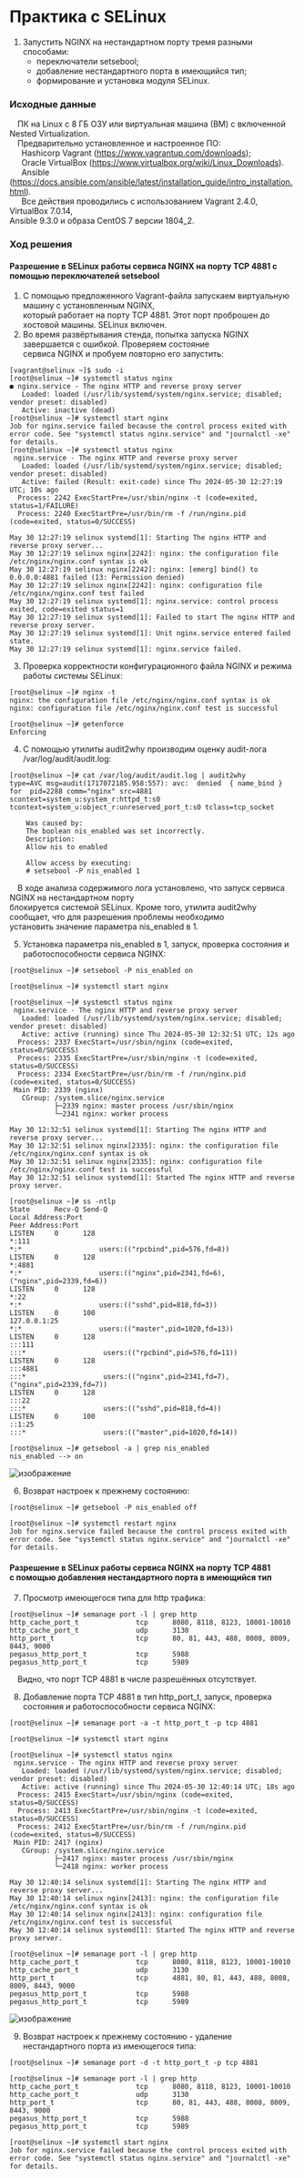 # Практика с SELinux #
1. Запустить NGINX на нестандартном порту тремя разными способами:
   - переключатели setsebool;
   - добавление нестандартного порта в имеющийся тип;
   - формирование и установка модуля SELinux.
### Исходные данные ###
&ensp;&ensp;ПК на Linux c 8 ГБ ОЗУ или виртуальная машина (ВМ) с включенной Nested Virtualization.<br/>
&ensp;&ensp;Предварительно установленное и настроенное ПО:<br/>
&ensp;&ensp;&ensp;Hashicorp Vagrant (https://www.vagrantup.com/downloads);<br/>
&ensp;&ensp;&ensp;Oracle VirtualBox (https://www.virtualbox.org/wiki/Linux_Downloads).<br/>
&ensp;&ensp;&ensp;Ansible (https://docs.ansible.com/ansible/latest/installation_guide/intro_installation.html).<br/>
&ensp;&ensp;&ensp;Все действия проводились с использованием Vagrant 2.4.0, VirtualBox 7.0.14,<br/> Ansible 9.3.0 и образа CentOS 7 версии 1804_2.<br/> 
### Ход решения ###
#### Разрешение в SELinux работы сервиса NGINX на порту TCP 4881 с помощью переключателей setsebool ####
1. С помощью предложенного Vagrant-файла запускаем виртуальную машину с установленным NGINX,<br/>
который работает на порту TCP 4881. Этот порт проброшен до хостовой машины. SELinux включен.<br/>
2. Во время развёртывания стенда, попытка запуска NGINX завершается с ошибкой. Проверяем состояние <br/>
сервиса NGINX и пробуем повторно его запустить:<br/>
```shell
[vagrant@selinux ~]$ sudo -i
[root@selinux ~]# systemctl status nginx
● nginx.service - The nginx HTTP and reverse proxy server
   Loaded: loaded (/usr/lib/systemd/system/nginx.service; disabled; vendor preset: disabled)
   Active: inactive (dead)
[root@selinux ~]# systemctl start nginx
Job for nginx.service failed because the control process exited with error code. See "systemctl status nginx.service" and "journalctl -xe" for details.
[root@selinux ~]# systemctl status nginx
 nginx.service - The nginx HTTP and reverse proxy server
   Loaded: loaded (/usr/lib/systemd/system/nginx.service; disabled; vendor preset: disabled)
   Active: failed (Result: exit-code) since Thu 2024-05-30 12:27:19 UTC; 10s ago
  Process: 2242 ExecStartPre=/usr/sbin/nginx -t (code=exited, status=1/FAILURE)
  Process: 2240 ExecStartPre=/usr/bin/rm -f /run/nginx.pid (code=exited, status=0/SUCCESS)

May 30 12:27:19 selinux systemd[1]: Starting The nginx HTTP and reverse proxy server...
May 30 12:27:19 selinux nginx[2242]: nginx: the configuration file /etc/nginx/nginx.conf syntax is ok
May 30 12:27:19 selinux nginx[2242]: nginx: [emerg] bind() to 0.0.0.0:4881 failed (13: Permission denied)
May 30 12:27:19 selinux nginx[2242]: nginx: configuration file /etc/nginx/nginx.conf test failed
May 30 12:27:19 selinux systemd[1]: nginx.service: control process exited, code=exited status=1
May 30 12:27:19 selinux systemd[1]: Failed to start The nginx HTTP and reverse proxy server.
May 30 12:27:19 selinux systemd[1]: Unit nginx.service entered failed state.
May 30 12:27:19 selinux systemd[1]: nginx.service failed.
```
3. Проверка корректности конфигурационного файла NGINX и режима работы системы SELinux:<br/>
```shell
[root@selinux ~]# nginx -t
nginx: the configuration file /etc/nginx/nginx.conf syntax is ok
nginx: configuration file /etc/nginx/nginx.conf test is successful

[root@selinux ~]# getenforce
Enforcing
```
4. С помощью утилиты audit2why производим оценку audit-лога /var/log/audit/audit.log:<br/>
```shell
[root@selinux ~]# cat /var/log/audit/audit.log | audit2why
type=AVC msg=audit(1717072185.958:557): avc:  denied  { name_bind } for  pid=2288 comm="nginx" src=4881 scontext=system_u:system_r:httpd_t:s0 tcontext=system_u:object_r:unreserved_port_t:s0 tclass=tcp_socket

	Was caused by:
	The boolean nis_enabled was set incorrectly. 
	Description:
	Allow nis to enabled

	Allow access by executing:
	# setsebool -P nis_enabled 1
```
&ensp;&ensp;В ходе анализа содержимого лога установлено, что запуск сервиса NGINX на нестандартном порту<br/>
блокируется системой SELinux. Кроме того, утилита audit2why сообщает, что для разрешения проблемы необходимо<br/>
установить значение параметра nis_enabled в 1.<br/>

5. Установка параметра nis_enabled в 1, запуск, проверка состояния и работоспособности сервиса NGINX:<br/>
```shell
[root@selinux ~]# setsebool -P nis_enabled on

[root@selinux ~]# systemctl start nginx

[root@selinux ~]# systemctl status nginx
 nginx.service - The nginx HTTP and reverse proxy server
   Loaded: loaded (/usr/lib/systemd/system/nginx.service; disabled; vendor preset: disabled)
   Active: active (running) since Thu 2024-05-30 12:32:51 UTC; 12s ago
  Process: 2337 ExecStart=/usr/sbin/nginx (code=exited, status=0/SUCCESS)
  Process: 2335 ExecStartPre=/usr/sbin/nginx -t (code=exited, status=0/SUCCESS)
  Process: 2334 ExecStartPre=/usr/bin/rm -f /run/nginx.pid (code=exited, status=0/SUCCESS)
 Main PID: 2339 (nginx)
   CGroup: /system.slice/nginx.service
           ├─2339 nginx: master process /usr/sbin/nginx
           └─2341 nginx: worker process

May 30 12:32:51 selinux systemd[1]: Starting The nginx HTTP and reverse proxy server...
May 30 12:32:51 selinux nginx[2335]: nginx: the configuration file /etc/nginx/nginx.conf syntax is ok
May 30 12:32:51 selinux nginx[2335]: nginx: configuration file /etc/nginx/nginx.conf test is successful
May 30 12:32:51 selinux systemd[1]: Started The nginx HTTP and reverse proxy server.

[root@selinux ~]# ss -ntlp
State      Recv-Q Send-Q                                                                                             Local Address:Port                                                                                                            Peer Address:Port              
LISTEN     0      128                                                                                                            *:111                                                                                                                        *:*                   users:(("rpcbind",pid=576,fd=8))
LISTEN     0      128                                                                                                            *:4881                                                                                                                       *:*                   users:(("nginx",pid=2341,fd=6),("nginx",pid=2339,fd=6))
LISTEN     0      128                                                                                                            *:22                                                                                                                         *:*                   users:(("sshd",pid=818,fd=3))
LISTEN     0      100                                                                                                    127.0.0.1:25                                                                                                                         *:*                   users:(("master",pid=1020,fd=13))
LISTEN     0      128                                                                                                           :::111                                                                                                                       :::*                   users:(("rpcbind",pid=576,fd=11))
LISTEN     0      128                                                                                                           :::4881                                                                                                                      :::*                   users:(("nginx",pid=2341,fd=7),("nginx",pid=2339,fd=7))
LISTEN     0      128                                                                                                           :::22                                                                                                                        :::*                   users:(("sshd",pid=818,fd=4))
LISTEN     0      100                                                                                                          ::1:25                                                                                                                        :::*                   users:(("master",pid=1020,fd=14))

[root@selinux ~]# getsebool -a | grep nis_enabled
nis_enabled --> on
```
![изображение](https://github.com/DemBeshtau/12_1_DZ/assets/149678567/7ab46b3d-90b0-41dc-9a6d-02099d612a1f)

6. Возврат настроек к прежнему состоянию:<br/>
```shell
[root@selinux ~]# getsebool -P nis_enabled off

[root@selinux ~]# systemctl restart nginx
Job for nginx.service failed because the control process exited with error code. See "systemctl status nginx.service" and "journalctl -xe" for details.
```
#### Разрешение в SELinux работы сервиса NGINX на порту TCP 4881<br/> с помощью добавления нестандартного порта в имеющийся тип ####
7. Просмотр имеющегося типа для http трафика:
```shell
[root@selinux ~]# semanage port -l | grep http
http_cache_port_t              tcp      8080, 8118, 8123, 10001-10010
http_cache_port_t              udp      3130
http_port_t                    tcp      80, 81, 443, 488, 8008, 8009, 8443, 9000
pegasus_http_port_t            tcp      5988
pegasus_http_port_t            tcp      5989
```
&ensp;&ensp;Видно, что порт TCP 4881 в числе разрешённых отсутствует.

8. Добавление порта TCP 4881  в тип http_port_t, запуск, проверка состояния и работоспособности сервиса NGINX:<br/>
```shell
[root@selinux ~]# semanage port -a -t http_port_t -p tcp 4881 

[root@selinux ~]# systemctl start nginx

[root@selinux ~]# systemctl status nginx
 nginx.service - The nginx HTTP and reverse proxy server
   Loaded: loaded (/usr/lib/systemd/system/nginx.service; disabled; vendor preset: disabled)
   Active: active (running) since Thu 2024-05-30 12:40:14 UTC; 18s ago
  Process: 2415 ExecStart=/usr/sbin/nginx (code=exited, status=0/SUCCESS)
  Process: 2413 ExecStartPre=/usr/sbin/nginx -t (code=exited, status=0/SUCCESS)
  Process: 2412 ExecStartPre=/usr/bin/rm -f /run/nginx.pid (code=exited, status=0/SUCCESS)
 Main PID: 2417 (nginx)
   CGroup: /system.slice/nginx.service
           ├─2417 nginx: master process /usr/sbin/nginx
           └─2418 nginx: worker process

May 30 12:40:14 selinux systemd[1]: Starting The nginx HTTP and reverse proxy server...
May 30 12:40:14 selinux nginx[2413]: nginx: the configuration file /etc/nginx/nginx.conf syntax is ok
May 30 12:40:14 selinux nginx[2413]: nginx: configuration file /etc/nginx/nginx.conf test is successful
May 30 12:40:14 selinux systemd[1]: Started The nginx HTTP and reverse proxy server.

[root@selinux ~]# semanage port -l | grep http
http_cache_port_t              tcp      8080, 8118, 8123, 10001-10010
http_cache_port_t              udp      3130
http_port_t                    tcp      4881, 80, 81, 443, 488, 8008, 8009, 8443, 9000
pegasus_http_port_t            tcp      5988
pegasus_http_port_t            tcp      5989
```
![изображение](https://github.com/DemBeshtau/12_1_DZ/assets/149678567/93405fc0-963f-428f-bd81-c7ef2211e1c1)

9. Возврат настроек к прежнему состоянию - удаление нестандартного порта из имеющегося типа:<br/>
```shell
[root@selinux ~]# semanage port -d -t http_port_t -p tcp 4881

[root@selinux ~]# semanage port -l | grep http
http_cache_port_t              tcp      8080, 8118, 8123, 10001-10010
http_cache_port_t              udp      3130
http_port_t                    tcp      80, 81, 443, 488, 8008, 8009, 8443, 9000
pegasus_http_port_t            tcp      5988
pegasus_http_port_t            tcp      5989

[root@selinux ~]# systemctl start nginx
Job for nginx.service failed because the control process exited with error code. See "systemctl status nginx.service" and "journalctl -xe" for details.
```
